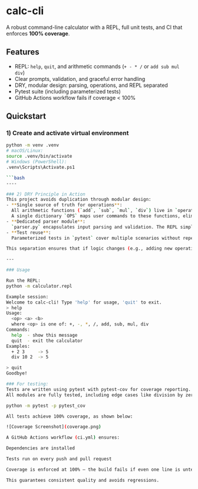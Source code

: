 # calc-cli

A robust command-line calculator with a REPL, full unit tests, and CI that enforces **100% coverage**.

## Features
- REPL: `help`, `quit`, and arithmetic commands (`+ - * /` or `add sub mul div`)
- Clear prompts, validation, and graceful error handling
- DRY, modular design: parsing, operations, and REPL separated
- Pytest suite (including parameterized tests)
- GitHub Actions workflow fails if coverage < 100%

## Quickstart

### 1) Create and activate virtual environment
```bash
python -m venv .venv
# macOS/Linux:
source .venv/bin/activate
# Windows (PowerShell):
.venv\Scripts\Activate.ps1

```bash
----

### 2) DRY Principle in Action
This project avoids duplication through modular design:
- **Single source of truth for operations**:  
  All arithmetic functions (`add`, `sub`, `mul`, `div`) live in `operations.py`.  
  A single dictionary `OPS` maps user commands to these functions, eliminating repetitive `if/else` logic.
- **Dedicated parser module**:  
  `parser.py` encapsulates input parsing and validation. The REPL simply delegates, rather than duplicating parsing logic.
- **Test reuse**:  
  Parameterized tests in `pytest` cover multiple scenarios without repeating test code.

This separation ensures that if logic changes (e.g., adding new operations), updates occur in **one place only**.

---

### Usage

Run the REPL:
python -m calculator.repl

Example session:
Welcome to calc-cli! Type 'help' for usage, 'quit' to exit.
> help
Usage:
  <op> <a> <b>
  where <op> is one of: +, -, *, /, add, sub, mul, div
Commands:
  help  - show this message
  quit  - exit the calculator
Examples:
  + 2 3     -> 5
  div 10 2  -> 5

> quit
Goodbye!

### For testing:
Tests are written using pytest with pytest-cov for coverage reporting.
All modules are fully tested, including edge cases like division by zero and REPL exit commands.

python -m pytest -p pytest_cov

All tests achieve 100% coverage, as shown below:

![Coverage Screenshot](coverage.png)

A GitHub Actions workflow (ci.yml) ensures:

Dependencies are installed

Tests run on every push and pull request

Coverage is enforced at 100% — the build fails if even one line is untested

This guarantees consistent quality and avoids regressions.